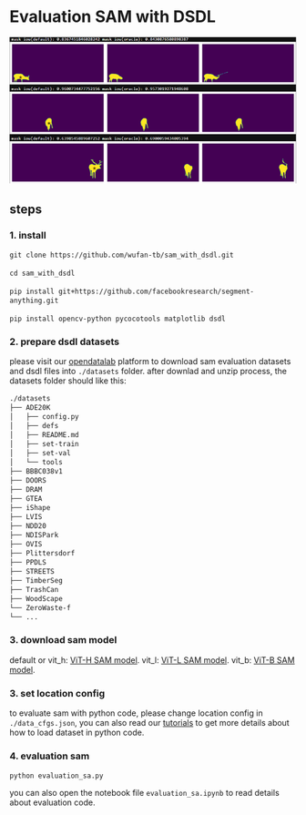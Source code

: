 # Evaluation SAM with DSDL

![demo](demo.png)

## steps

### 1. install

```
git clone https://github.com/wufan-tb/sam_with_dsdl.git

cd sam_with_dsdl

pip install git+https://github.com/facebookresearch/segment-anything.git

pip install opencv-python pycocotools matplotlib dsdl

```

### 2. prepare dsdl datasets

please visit our [opendatalab](https://opendatalab.com/) platform to download sam evaluation datasets and dsdl files into `./datasets` folder. after downlad and unzip process, the datasets folder should like this:

```
./datasets
├── ADE20K
│   ├── config.py
│   ├── defs
│   ├── README.md
│   ├── set-train
│   ├── set-val
│   └── tools
├── BBBC038v1
├── DOORS
├── DRAM
├── GTEA
├── iShape
├── LVIS
├── NDD20
├── NDISPark
├── OVIS
├── Plittersdorf
├── PPDLS
├── STREETS
├── TimberSeg
├── TrashCan
├── WoodScape
└── ZeroWaste-f
└── ...
```

### 3. download sam model

default or vit_h: [ViT-H SAM model](https://dl.fbaipublicfiles.com/segment_anything/sam_vit_h_4b8939.pth).
vit_l: [ViT-L SAM model](https://dl.fbaipublicfiles.com/segment_anything/sam_vit_l_0b3195.pth).
vit_b: [ViT-B SAM model](https://dl.fbaipublicfiles.com/segment_anything/sam_vit_b_01ec64.pth).


### 3. set location config

to evaluate sam with python code, please change location config in `./data_cfgs.json`, you can also read our [tutorials](https://opendatalab.github.io/dsdl-docs/getting_started/quick_start/) to get more details about how to load dataset in python code.

### 4. evaluation sam

```
python evaluation_sa.py
```
you can also open the notebook file `evaluation_sa.ipynb` to read details about evaluation code.